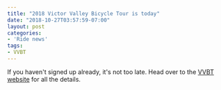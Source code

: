 ```yaml
---
title: "2018 Victor Valley Bicycle Tour is today"
date: "2018-10-27T03:57:59-07:00"
layout: post
categories:
- 'Ride news'
tags:
- VVBT
---
```


If you haven't signed up already, it's not too late. Head over to the [VVBT website](https://victorvalleybicycletour.com/wp/) for all the details.